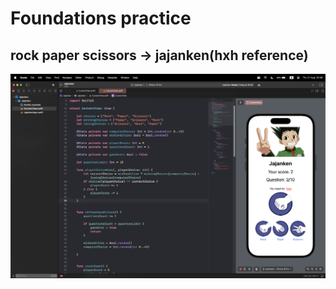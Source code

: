 # Foundations practice

## rock paper scissors -> jajanken(hxh reference) 

![screenshot.png](./assets/screenshot.png)
